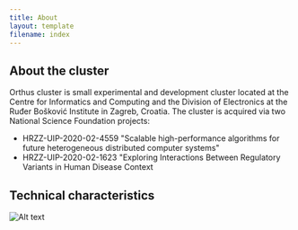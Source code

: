 ```yaml
---
title: About
layout: template
filename: index
---
```


## About the cluster 
Orthus cluster is small experimental and development cluster located at the Centre for Informatics and Computing and the Division of Electronics at the Ruđer Bošković Institute in Zagreb, Croatia.
The cluster is acquired via two National Science Foundation projects:

- HRZZ-UIP-2020-02-4559 "Scalable high-performance algorithms for future heterogeneous distributed computer systems" 
- HRZZ-UIP-2020-02-1623 "Exploring Interactions Between Regulatory Variants in Human Disease Context


## Technical characteristics


![Alt text](https://mojoblak.irb.hr/s/gifFHzfM9gwNxx9)